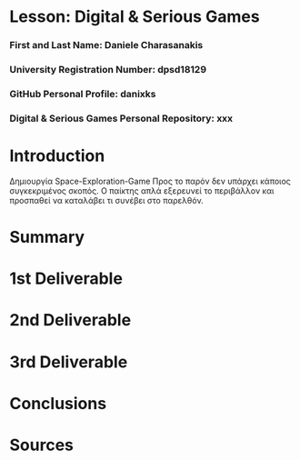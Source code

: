 # Lesson: Digital & Serious Games

### First and Last Name: Daniele Charasanakis
### University Registration Number: dpsd18129
### GitHub Personal Profile: danixks
### Digital & Serious Games Personal Repository: xxx

# Introduction
Δημιουργία Space-Exploration-Game
Προς το παρόν δεν υπάρχει κάποιος συγκεκριμένος σκοπός. Ο παίκτης απλά εξερευνεί το περιβάλλον και προσπαθεί να καταλάβει τι συνέβει στο παρελθόν.


# Summary


# 1st Deliverable


# 2nd Deliverable


# 3rd Deliverable 


# Conclusions


# Sources
